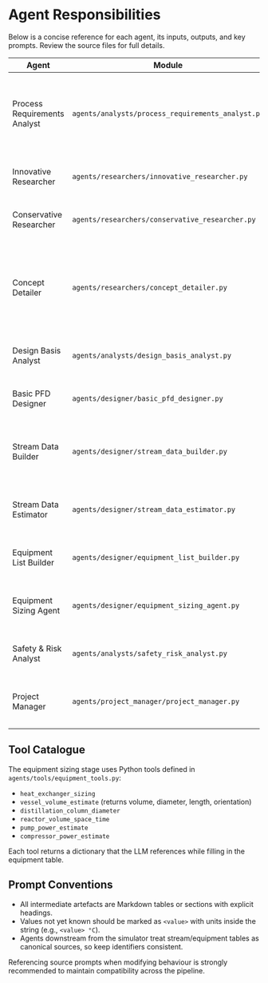 # Agent Responsibilities

Below is a concise reference for each agent, its inputs, outputs, and key prompts. Review the source files for full details.

| Agent | Module | Reads | Writes | Purpose |
|-------|--------|-------|--------|---------|
| Process Requirements Analyst | `agents/analysts/process_requirements_analyst.py` | `problem_statement`, `messages` | `requirements` | Extracts objectives, constraints, components, and assumptions from the raw brief. |
| Innovative Researcher | `agents/researchers/innovative_researcher.py` | `requirements` | `research_concepts` | Proposes multiple process concepts. |
| Conservative Researcher | `agents/researchers/conservative_researcher.py` | `research_concepts`, `requirements` | Refined `research_concepts` (overwrites prior concepts) | Stress-tests concepts and adds feasibility commentary. |
| Concept Detailer | `agents/researchers/concept_detailer.py` | `research_concepts`, `requirements` | `selected_concept_details`, `selected_concept_name` | Selects the best concept and elaborates it for downstream agents (can prompt for manual choice). |
| Design Basis Analyst | `agents/analysts/design_basis_analyst.py` | `problem_statement`, `requirements`, concept detail | `design_basis` | Produces the formal design basis document. |
| Basic PFD Designer | `agents/designer/basic_pfd_designer.py` | `selected_concept_details`, `design_basis`, `requirements` | `basic_pfd` | Generates the conceptual flowsheet narrative. |
| Stream Data Builder | `agents/designer/stream_data_builder.py` | `basic_pfd`, `design_basis`, `requirements`, concept detail | `basic_stream_data` | Builds the stream summary template as a markdown table. |
| Stream Data Estimator | `agents/designer/stream_data_estimator.py` | Stream template, `basic_pfd`, `design_basis`, `requirements`, concept detail | Updated stream/H&MB tables (`basic_stream_data`, `basic_hmb_results`) | Estimates temperatures, pressures, flows, and compositions. |
| Equipment List Builder | `agents/designer/equipment_list_builder.py` | Stream table, `basic_pfd`, `design_basis`, `requirements` | `basic_equipment_template` | Lists major equipment and placeholders for sizing data. |
| Equipment Sizing Agent | `agents/designer/equipment_sizing_agent.py` | Equipment template, stream table, `basic_hmb_results`, requirements, design basis | Updated equipment table (`basic_equipment_template`) | Uses built-in sizing tools to populate duty/size fields and notes. |
| Safety & Risk Analyst | `agents/analysts/safety_risk_analyst.py` | `basic_pfd`, `basic_hmb_results`, `basic_equipment_template`, `requirements` | `basic_hmb_results`, `safety_risk_analyst_report` | Performs a HAZOP-style hazard assessment. |
| Project Manager | `agents/project_manager/project_manager.py` | `requirements`, `basic_pfd`, `basic_hmb_results`, `basic_equipment_template`, `safety_risk_analyst_report` | `approval`, `project_manager_report` | Issues the final gate decision and implementation plan. |

## Tool Catalogue

The equipment sizing stage uses Python tools defined in `agents/tools/equipment_tools.py`:

- `heat_exchanger_sizing`
- `vessel_volume_estimate` (returns volume, diameter, length, orientation)
- `distillation_column_diameter`
- `reactor_volume_space_time`
- `pump_power_estimate`
- `compressor_power_estimate`

Each tool returns a dictionary that the LLM references while filling in the equipment table.

## Prompt Conventions

- All intermediate artefacts are Markdown tables or sections with explicit headings.
- Values not yet known should be marked as `<value>` with units inside the string (e.g., `<value> °C`).
- Agents downstream from the simulator treat stream/equipment tables as canonical sources, so keep identifiers consistent.

Referencing source prompts when modifying behaviour is strongly recommended to maintain compatibility across the pipeline.
